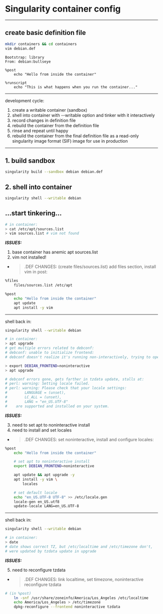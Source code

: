 # Singularity container config
---
## create basic definition file

```bash
mkdir containers && cd containers
vim debian.def
```
```
Bootstrap: library
From: debian:bullseye

%post
    echo "Hello from inside the container"

%runscript
    echo "This is what happens when you run the container..."

```
---
development cycle:
1. create a writable container (sandbox)
2. shell into container with --writable option and tinker with it interactively
3. record changes in definition file
4. rebuild the container from the definition file
5. rinse and repeat until happy
6. rebuild the container from the final definition file as a read-only singularity image format (SIF) image for use in production

---
## 1. build sandbox
```bash
singularity build --sandbox debian debian.def
```

## 2. shell into container
```bash
singularity shell --writable debian
```
## ...start tinkering...
```bash
# in container:
> cat /etc/apt/sources.list
> vim sources.list # vim not found
```
***ISSUES:***

1. base container has anemic apt sources.list
2. vim not installed!

- > .DEF CHANGES:
(create files/sources.list) add files section, install vim in post:
```bash
%files
    files/sources.list /etc/apt

%post
    echo "Hello from inside the container"
    apt update
    apt install -y vim
```

---
shell back in:
```bash
singularity shell --writable debian
```
```bash
# in container:
> apt upgrade
# get multiple errors related to debconf:
# debconf: unable to initialize frontend:
# debconf doesn't realize it's running non-interactively, trying to open dialog for user input

> export DEBIAN_FRONTEND=noninteractive
> apt upgrade

# debconf errors gone, gets farther in tzdata update, stalls at:
# perl: warning: Setting locale failed.
# perl: warning: Please check that your locale settings:
#        LANGUAGE = (unset),
#        LC_ALL = (unset),
#        LANG = "en_US.UTF-8"
#    are supported and installed on your system.
```
***ISSUES:***

3. need to set apt to noninteractive install
4. need to install and set locales
- > .DEF CHANGES: set noninteractive, install and configure locales:
```bash
%post
    echo "Hello from inside the container"

    # set apt to noninteractive install
    export DEBIAN_FRONTEND=noninteractive

    apt update && apt upgrade -y
    apt install -y vim \
        locales

    # set default locale
    echo "en_US.UTF-8 UTF-8" >> /etc/locale.gen
    locale-gen en_US.utf8
    update-locale LANG=en_US.UTF-8
```

---
shell back in:
```bash
singularity shell --writable debian
```
```bash
# in container:
> date
# date shows correct TZ, but /etc/localtime and /etc/timezone don't,
# were updated by tzdata update in upgrade
```
***ISSUES:***

5. need to reconfigure tzdata
- > .DEF CHANGES: link localtime, set timezone, noninteractive reconfigure tzdata
```bash
# (in %post)
    ln -snf /usr/share/zoneinfo/America/Los_Angeles /etc/localtime
    echo America/Los_Angeles > /etc/timezone
    dpkg-reconfigure --frontend noninteractive tzdata
```

